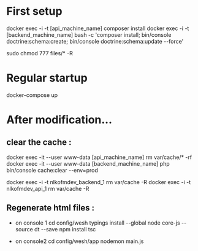# First setup

docker exec -i -t [api_machine_name] composer install
docker exec -i -t [backend_machine_name] bash -c 'composer install; bin/console doctrine:schema:create; bin/console doctrine:schema:update --force'

sudo chmod 777 files/* -R

# Regular startup

docker-compose up

# After modification...

## clear the cache :

docker exec -it --user www-data [api_machine_name] rm var/cache/* -rf
docker exec -it --user www-data [backend_machine_name] php bin/console cache:clear --env=prod

docker exec -i -t nlkofmdev_backend_1 rm var/cache -R
docker exec -i -t nlkofmdev_api_1 rm var/cache -R

## Regenerate html files :

* on console 1
cd config/wesh
typings install --global node core-js --source dt --save
npm install
tsc

* on console2
cd config/wesh/app
nodemon main.js

